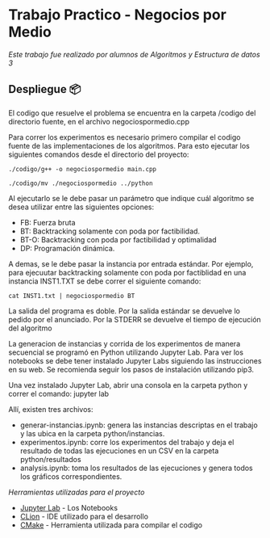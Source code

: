 # Trabajo Practico - Negocios por Medio

_Este trabajo fue realizado por alumnos de Algoritmos y Estructura de datos 3_

## Despliegue 📦

El codigo que resuelve el problema se encuentra en la carpeta /codigo del directorio fuente, en el archivo negociospormedio.cpp

Para correr los experimentos es necesario primero compilar el codigo fuente de las implementaciones de los algoritmos. Para esto ejecutar los siguientes comandos desde el directorio del proyecto:

```
./codigo/g++ -o negociospormedio main.cpp

./codigo/mv ./negociospormedio ../python
```


Al ejecutarlo se le debe pasar un parámetro que indique cuál algoritmo se desea utilizar entre las siguientes opciones:
* FB: Fuerza bruta
* BT: Backtracking solamente con poda por factibilidad.
* BT-O: Backtracking con poda por factibilidad y optimalidad
* DP: Programación dinámica.

A demas, se le debe pasar la instancia por entrada estándar. Por ejemplo, para ejecuutar backtracking solamente con poda por factiblidad en una instancia INST1.TXT se debe correr el siguiente comando:
```
cat INST1.txt | negociospormedio BT
```
La salida del programa es doble. Por la salida estándar se devuelve lo pedido por el anunciado. Por la STDERR se devuelve el tiempo de ejecución del algoritmo

La generacion de instancias y corrida de los experimentos de manera secuencial se programó en Python utilizando Jupyter Lab. Para ver los notebooks se debe tener instalado Jupyter Labs siguiendo las instrucciones en su web. Se recomienda seguir los pasos de instalación utilizando pip3.

Una vez instalado Jupyter Lab, abrir una consola en la carpeta python y correr el comando:
	jupyter lab

Allí, existen tres archivos:
* generar-instancias.ipynb: genera las instancias descriptas en el trabajo y las ubica en la carpeta python/instancias.
* experimentos.ipynb: corre los experimentos del trabajo y deja el resultado de todas las ejecuciones en un CSV en la carpeta python/resultados
* analysis.ipynb: toma los resultados de las ejecuciones y genera todos los gráficos correspondientes.

_Herramientas utilizadas para el proyecto_

* [Jupyter Lab](https://jupyter.org/) - Los Notebooks
* [CLion](https://www.jetbrains.com/es-es/clion/) - IDE utilizado para el desarrollo
* [CMake](https://cmake.org/) - Herramienta utilizada para compilar el codigo